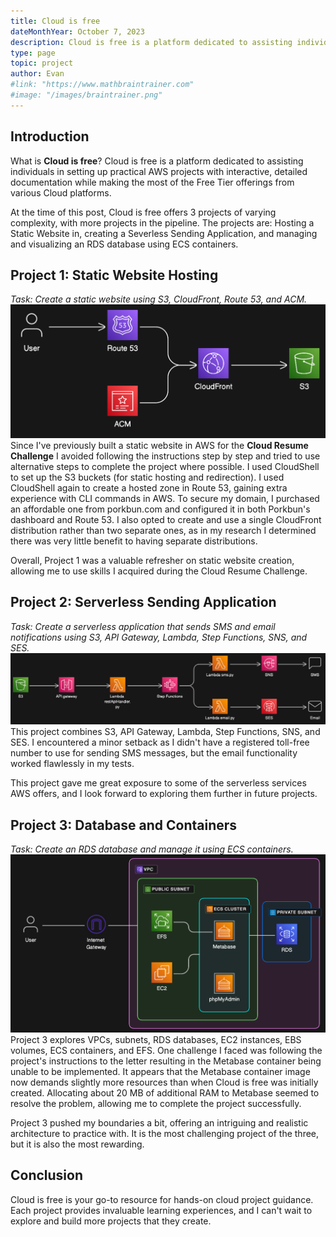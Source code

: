 ```yaml
---
title: Cloud is free
dateMonthYear: October 7, 2023
description: Cloud is free is a platform dedicated to assisting individuals in setting up practical projects with interactive, detailed documentation while making the most of the Free Tier offerings from various Cloud platforms.
type: page
topic: project
author: Evan
#link: "https://www.mathbraintrainer.com"
#image: "/images/braintrainer.png"
---
```


## Introduction
What is **Cloud is free**? Cloud is free is a platform dedicated to assisting individuals in setting up practical AWS projects with interactive, detailed documentation while making the most of the Free Tier offerings from various Cloud platforms.

At the time of this post, Cloud is free offers 3 projects of varying complexity, with more projects in the pipeline. The projects are: Hosting a Static Website in, creating a Severless Sending Application, and managing and visualizing an RDS database using ECS containers.

## Project 1: Static Website Hosting
*Task: Create a static website using S3, CloudFront, Route 53, and ACM.*
![Project 1 Diagram](static/images/cif-proj1-md.png)
Since I've previously built a static website in AWS for the **Cloud Resume Challenge** I avoided following the instructions step by step and tried to use alternative steps to complete the project where possible. I used CloudShell to set up the S3 buckets (for static hosting and redirection). I used CloudShell again to create a hosted zone in Route 53, gaining extra experience with CLI commands in AWS. To secure my domain, I purchased an affordable one from porkbun.com and configured it in both Porkbun's dashboard and Route 53. I also opted to create and use a single CloudFront distribution rather than two separate ones, as in my research I determined there was very little benefit to having separate distributions.

Overall, Project 1 was a valuable refresher on static website creation, allowing me to use skills I acquired during the Cloud Resume Challenge.

## Project 2: Serverless Sending Application
*Task: Create a serverless application that sends SMS and email notifications using S3, API Gateway, Lambda, Step Functions, SNS, and SES.*
![Project 2 Diagram](static/images/cif-proj2-md.png)
This project combines S3, API Gateway, Lambda, Step Functions, SNS, and SES. I encountered a minor setback as I didn't have a registered toll-free number to use for sending SMS messages, but the email functionality worked flawlessly in my tests. 

This project gave me great exposure to some of the serverless services AWS offers, and I look forward to exploring them further in future projects.

## Project 3: Database and Containers
*Task: Create an RDS database and manage it using ECS containers.*
![Project 3 Diagram](static/images/cif-proj3-md.png)
Project 3 explores VPCs, subnets, RDS databases, EC2 instances, EBS volumes, ECS containers, and EFS. One challenge I faced was following the project's instructions to the letter resulting in the Metabase container being unable to be implemented. It appears that the Metabase container image now demands slightly more resources than when Cloud is free was initially created. Allocating about 20 MB of additional RAM to Metabase seemed to resolve the problem, allowing me to complete the project successfully.

Project 3 pushed my boundaries a bit, offering an intriguing and realistic architecture to practice with. It is the most challenging project of the three, but it is also the most rewarding.

## Conclusion
Cloud is free is your go-to resource for hands-on cloud project guidance. Each project provides invaluable learning experiences, and I can't wait to explore and build more projects that they create.